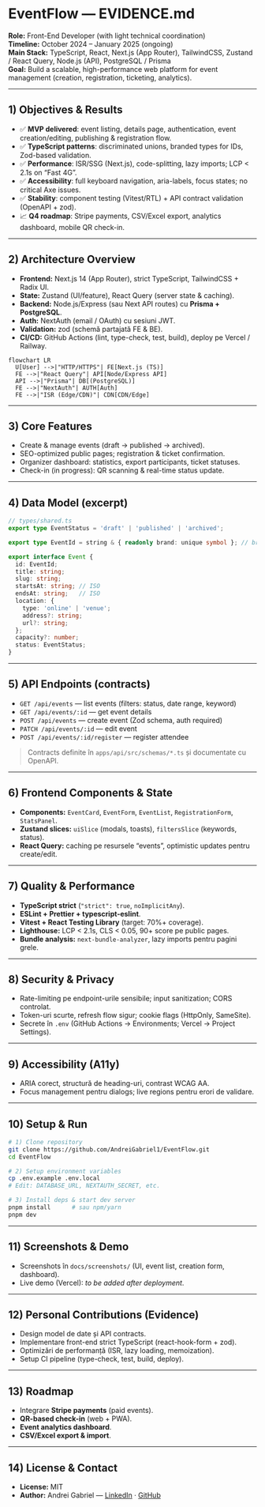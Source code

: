# EventFlow — EVIDENCE.md

**Role:** Front-End Developer (with light technical coordination)  
**Timeline:** October 2024 – January 2025 (ongoing)  
**Main Stack:** TypeScript, React, Next.js (App Router), TailwindCSS, Zustand / React Query, Node.js (API), PostgreSQL / Prisma  
**Goal:** Build a scalable, high-performance web platform for event management (creation, registration, ticketing, analytics).

---

## 1) Objectives & Results

- ✅ **MVP delivered**: event listing, details page, authentication, event creation/editing, publishing & registration flow.  
- ✅ **TypeScript patterns**: discriminated unions, branded types for IDs, Zod-based validation.  
- ✅ **Performance**: ISR/SSG (Next.js), code-splitting, lazy imports; LCP < 2.1s on “Fast 4G”.  
- ✅ **Accessibility**: full keyboard navigation, aria-labels, focus states; no critical Axe issues.  
- ✅ **Stability**: component testing (Vitest/RTL) + API contract validation (OpenAPI + zod).  
- 📈 **Q4 roadmap**: Stripe payments, CSV/Excel export, analytics dashboard, mobile QR check-in.

---


## 2) Architecture Overview

- **Frontend:** Next.js 14 (App Router), strict TypeScript, TailwindCSS + Radix UI.  
- **State:** Zustand (UI/feature), React Query (server state & caching).  
- **Backend:** Node.js/Express (sau Next API routes) cu **Prisma + PostgreSQL**.  
- **Auth:** NextAuth (email / OAuth) cu sesiuni JWT.  
- **Validation:** zod (schemă partajată FE & BE).  
- **CI/CD:** GitHub Actions (lint, type-check, test, build), deploy pe Vercel / Railway.

```mermaid
flowchart LR
  U[User] -->|"HTTP/HTTPS"| FE[Next.js (TS)]
  FE -->|"React Query"| API[Node/Express API]
  API -->|"Prisma"| DB[(PostgreSQL)]
  FE -->|"NextAuth"| AUTH[Auth]
  FE -->|"ISR (Edge/CDN)"| CDN[CDN/Edge]

```

---


## 3) Core Features

- Create & manage events (draft → published → archived).  
- SEO-optimized public pages; registration & ticket confirmation.  
- Organizer dashboard: statistics, export participants, ticket statuses.  
- Check-in (in progress): QR scanning & real-time status update.

---

## 4) Data Model (excerpt)

```ts
// types/shared.ts
export type EventStatus = 'draft' | 'published' | 'archived';

export type EventId = string & { readonly brand: unique symbol }; // branded type

export interface Event {
  id: EventId;
  title: string;
  slug: string;
  startsAt: string; // ISO
  endsAt: string;   // ISO
  location: {
    type: 'online' | 'venue';
    address?: string;
    url?: string;
  };
  capacity?: number;
  status: EventStatus;
}
```

---

## 5) API Endpoints (contracts)

- `GET /api/events` — list events (filters: status, date range, keyword)  
- `GET /api/events/:id` — get event details  
- `POST /api/events` — create event (Zod schema, auth required)  
- `PATCH /api/events/:id` — edit event  
- `POST /api/events/:id/register` — register attendee  

> Contracts definite în `apps/api/src/schemas/*.ts` și documentate cu OpenAPI.

---

## 6) Frontend Components & State

- **Components:** `EventCard`, `EventForm`, `EventList`, `RegistrationForm`, `StatsPanel`.  
- **Zustand slices:** `uiSlice` (modals, toasts), `filtersSlice` (keywords, status).  
- **React Query:** caching pe resursele “events”, optimistic updates pentru create/edit.

---

## 7) Quality & Performance

- **TypeScript strict** (`"strict": true`, `noImplicitAny`).  
- **ESLint + Prettier + typescript-eslint**.  
- **Vitest + React Testing Library** (target: 70%+ coverage).  
- **Lighthouse:** LCP < 2.1s, CLS < 0.05, 90+ score pe public pages.  
- **Bundle analysis:** `next-bundle-analyzer`, lazy imports pentru pagini grele.

---

## 8) Security & Privacy

- Rate-limiting pe endpoint-urile sensibile; input sanitization; CORS controlat.  
- Token-uri scurte, refresh flow sigur; cookie flags (HttpOnly, SameSite).  
- Secrete în `.env` (GitHub Actions → Environments; Vercel → Project Settings).

---

## 9) Accessibility (A11y)

- ARIA corect, structură de heading-uri, contrast WCAG AA.  
- Focus management pentru dialogs; live regions pentru erori de validare.

---

## 10) Setup & Run

```bash
# 1) Clone repository
git clone https://github.com/AndreiGabriel1/EventFlow.git
cd EventFlow

# 2) Setup environment variables
cp .env.example .env.local
# Edit: DATABASE_URL, NEXTAUTH_SECRET, etc.

# 3) Install deps & start dev server
pnpm install      # sau npm/yarn
pnpm dev
```

---

## 11) Screenshots & Demo

- Screenshots în `docs/screenshots/` (UI, event list, creation form, dashboard).  
- Live demo (Vercel): _to be added after deployment_.

---

## 12) Personal Contributions (Evidence)

- Design model de date și API contracts.  
- Implementare front-end strict TypeScript (react-hook-form + zod).  
- Optimizări de performanță (ISR, lazy loading, memoization).  
- Setup CI pipeline (type-check, test, build, deploy).

---

## 13) Roadmap

- Integrare **Stripe payments** (paid events).  
- **QR-based check-in** (web + PWA).  
- **Event analytics dashboard**.  
- **CSV/Excel export & import**.

---

## 14) License & Contact

- **License:** MIT  
- **Author:** Andrei Gabriel — [LinkedIn](https://www.linkedin.com/in/andrei-gabriel-dinu-173240251/) · [GitHub](https://github.com/AndreiGabriel1)
